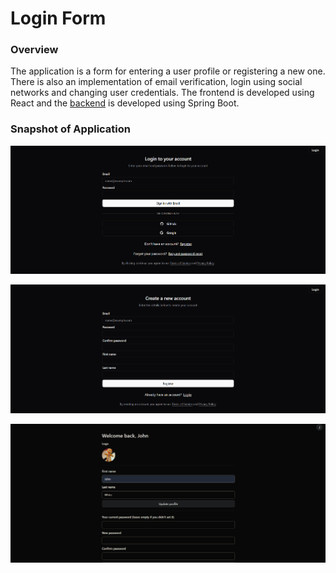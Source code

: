 # Login Form

### Overview
The application is a form for entering a user profile or registering a new one. There is also an implementation of email verification, login using social networks and changing user credentials. The frontend is developed using React and the [backend](https://github.com/StudentPP1/login-form-backend) is developed using Spring Boot.

### Snapshot of Application

![examples](examples/login.png)

![examples](examples/register.png)

![examples](examples/profile.png)